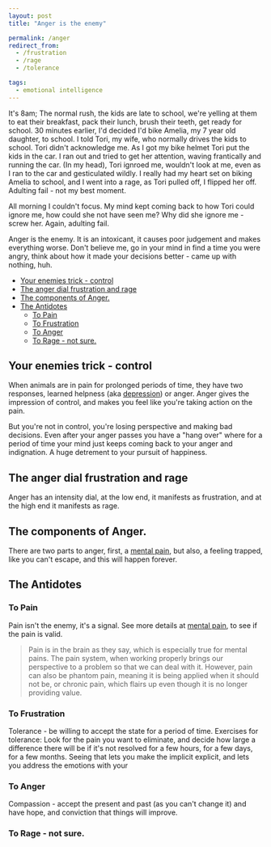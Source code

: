 ```yaml
---
layout: post
title: "Anger is the enemy"

permalink: /anger
redirect_from:
  - /frustration
  - /rage
  - /tolerance

tags:
  - emotional intelligence
---
```


It's 8am; The normal rush, the kids are late to school, we're yelling at them to eat their breakfast, pack their lunch, brush their teeth, get ready for school. 30 minutes earlier, I'd decided I'd bike Amelia, my 7 year old daughter, to school. I told Tori, my wife, who normally drives the kids to school. Tori didn't acknowledge me. As I got my bike helmet Tori put the kids in the car. I ran out and tried to get her attention, waving frantically and running the car. (In my head), Tori ignroed me, wouldn't look at me, even as I ran to the car and gesticulated wildly. I really had my heart set on biking Amelia to school, and I went into a rage, as Tori pulled off, I flipped her off. Adulting fail - not my best moment.

All morning I couldn't focus. My mind kept coming back to how Tori could ignore me, how could she not have seen me? Why did she ignore me - screw her. Again, adulting fail.

Anger is the enemy. It is an intoxicant, it causes poor judgement and makes everything worse. Don't believe me, go in your mind in find a time you were angry, think about how it made your decisions better - came up with nothing, huh.

<!-- prettier-ignore-start -->


<!-- vim-markdown-toc GFM -->

- [Your enemies trick - control](#your-enemies-trick---control)
- [The anger dial frustration and rage](#the-anger-dial-frustration-and-rage)
- [The components of Anger.](#the-components-of-anger)
- [The Antidotes](#the-antidotes)
    - [To Pain](#to-pain)
    - [To Frustration](#to-frustration)
    - [To Anger](#to-anger)
    - [To Rage - not sure.](#to-rage---not-sure)

<!-- vim-markdown-toc -->
<!-- prettier-ignore-end -->

## Your enemies trick - control

When animals are in pain for prolonged periods of time, they have two responses, learned helpness (aka [depression](/depression)) or anger. Anger gives the impression of control, and makes you feel like you're taking action on the pain.

But you're not in control, you're losing perspective and making bad decisions. Even after your anger passes you have a "hang over" where for a period of time your mind just keeps coming back to your anger and indignation. A huge detrement to your pursuit of happiness.

## The anger dial frustration and rage

Anger has an intensity dial, at the low end, it manifests as frustration, and at the high end it manifests as rage.

## The components of Anger.

There are two parts to anger, first, a [mental pain](/mental-pain), but also, a feeling trapped, like you can't escape, and this will happen forever.

## The Antidotes

### To Pain

Pain isn't the enemy, it's a signal. See more details at [mental pain](/mental-pain), to see if the pain is valid.

> Pain is in the brain as they say, which is especially true for mental pains. The pain system, when working properly brings our perspective to a problem so that we can deal with it. However, pain can also be phantom pain, meaning it is being applied when it should not be, or chronic pain, which flairs up even though it is no longer providing value.

### To Frustration

Tolerance - be willing to accept the state for a period of time. Exercises for tolerance: Look for the pain you want to eliminate, and decide how large a difference there will be if it's not resolved for a few hours, for a few days, for a few months. Seeing that lets you make the implicit explicit, and lets you address the emotions with your

### To Anger

Compassion - accept the present and past (as you can't change it) and have hope, and conviction that things will improve.

### To Rage - not sure.
